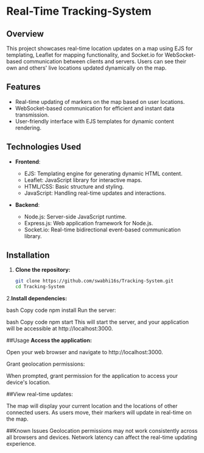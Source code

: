 # Real-Time Tracking-System

## Overview

This project showcases real-time location updates on a map using EJS for templating, Leaflet for mapping functionality, and Socket.io for WebSocket-based communication between clients and servers. Users can see their own and others' live locations updated dynamically on the map.

## Features

- Real-time updating of markers on the map based on user locations.
- WebSocket-based communication for efficient and instant data transmission.
- User-friendly interface with EJS templates for dynamic content rendering.

## Technologies Used

- **Frontend**:
  - EJS: Templating engine for generating dynamic HTML content.
  - Leaflet: JavaScript library for interactive maps.
  - HTML/CSS: Basic structure and styling.
  - JavaScript: Handling real-time updates and interactions.

- **Backend**:
  - Node.js: Server-side JavaScript runtime.
  - Express.js: Web application framework for Node.js.
  - Socket.io: Real-time bidirectional event-based communication library.

## Installation

1. **Clone the repository:**

   ```bash
   git clone https://github.com/swabhi16s/Tracking-System.git
   cd Tracking-System
2.**Install dependencies:**

bash
Copy code
npm install
Run the server:

bash
Copy code
npm start
This will start the server, and your application will be accessible at http://localhost:3000.

##Usage
**Access the application:**

Open your web browser and navigate to http://localhost:3000.

Grant geolocation permissions:

When prompted, grant permission for the application to access your device's location.

##View real-time updates:

The map will display your current location and the locations of other connected users.
As users move, their markers will update in real-time on the map.

##Known Issues
Geolocation permissions may not work consistently across all browsers and devices.
Network latency can affect the real-time updating experience.
